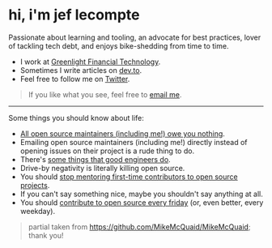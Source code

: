 # hi, i'm jef lecompte

Passionate about learning and tooling, an advocate for best practices, lover of tackling tech debt, and enjoys bike-shedding from time to time.

- I work at [Greenlight Financial Technology](https://www.greenlightcard.com).
- Sometimes I write articles on [dev.to](https://dev.to/jef).
- Feel free to follow me on [Twitter](https://twitter.com/hijxf).

> If you like what you see, feel free to [email me](mailto:jeffreylec@gmail.com?subject=Hi%20Jef).

---

Some things you should know about life:

- [All open source maintainers (including me!) owe you nothing](https://mikemcquaid.com/2018/03/19/open-source-maintainers-owe-you-nothing/).
- Emailing open source maintainers (including me!) directly instead of opening issues on their project is a rude thing to do.
- There's [some things that good engineers do](https://mikemcquaid.com/2019/10/21/some-things-good-engineers-do/).
- Drive-by negativity is literally killing open source.
- You should [stop mentoring first-time contributors to open source projects](https://mikemcquaid.com/2019/02/16/stop-mentoring-first-time-contributors/).
- If you can't say something nice, maybe you shouldn't say anything at all.
- You should [contribute to open source every friday](https://github.blog/2017-06-27-contribute-on-open-source-friday/) (or, even better, every weekday).

> partial taken from https://github.com/MikeMcQuaid/MikeMcQuaid; thank you!
